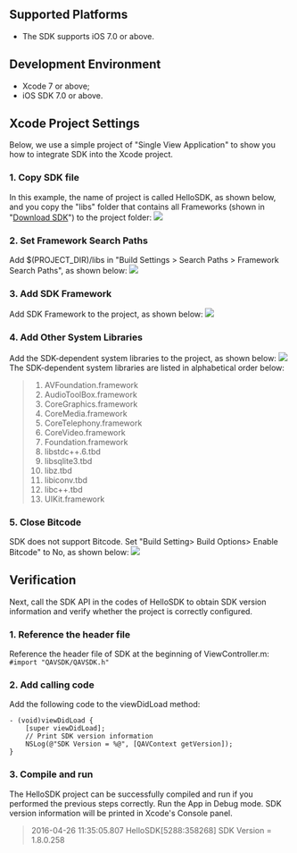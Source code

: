 ## Supported Platforms
- The SDK supports iOS 7.0 or above.

## Development Environment
- Xcode 7 or above;
- iOS SDK 7.0 or above.

## Xcode Project Settings
Below, we use a simple project of "Single View Application" to show you how to integrate SDK into the Xcode project.
### 1. Copy SDK file
In this example, the name of project is called HelloSDK, as shown below, and you copy the "libs" folder that contains all Frameworks (shown in "[Download SDK](http://www.qcloud.com/doc/product/268/%E4%B8%8B%E8%BD%BDSDK%EF%BC%88iOS%EF%BC%89)") to the project folder:
![](//mccdn.qcloud.com/static/img/7a8b064e23365eeffefa67626d476147/image.png)

### 2. Set Framework Search Paths
Add $(PROJECT_DIR)/libs in "Build Settings > Search Paths > Framework Search Paths", as shown below:
![](//mccdn.qcloud.com/static/img/0fdb7f23372c3c75a4c2da3b2261950d/image.png)

### 3. Add SDK Framework
Add SDK Framework to the project, as shown below:
![](//mccdn.qcloud.com/static/img/2331e2f9a7be2af9c623dc71c6d8e453/image.png)

### 4. Add Other System Libraries
Add the SDK-dependent system libraries to the project, as shown below:
![](//mccdn.qcloud.com/static/img/3a161b0ef3c70f6cfb03441786697705/image.png)
The SDK-dependent system libraries are listed in alphabetical order below:
> 1. AVFoundation.framework
> 2. AudioToolBox.framework
> 3. CoreGraphics.framework
> 4. CoreMedia.framework
> 5. CoreTelephony.framework
> 6. CoreVideo.framework
> 7. Foundation.framework
> 8. libstdc++.6.tbd
> 9. libsqlite3.tbd
> 10. libz.tbd
> 11. libiconv.tbd
> 12. libc++.tbd
> 13. UIKit.framework


### 5. Close Bitcode
SDK does not support Bitcode. Set "Build Setting> Build Options> Enable Bitcode" to No, as shown below:
![](//mccdn.qcloud.com/static/img/c9967ba6ceb232d1cc4fd27bda7f541a/image.png)

## Verification
Next, call the SDK API in the codes of HelloSDK to obtain SDK version information and verify whether the project is correctly configured.
### 1. Reference the header file
Reference the header file of SDK at the beginning of ViewController.m:
`#import "QAVSDK/QAVSDK.h"`

### 2. Add calling code
Add the following code to the viewDidLoad method:
```
- (void)viewDidLoad {
    [super viewDidLoad];
    // Print SDK version information
    NSLog(@"SDK Version = %@", [QAVContext getVersion]);
}
```
### 3. Compile and run
The HelloSDK project can be successfully compiled and run if you performed the previous steps correctly. Run the App in Debug mode. SDK version information will be printed in Xcode's Console panel.
> 2016-04-26 11:35:05.807 HelloSDK[5288:358268] SDK Version = 1.8.0.258

